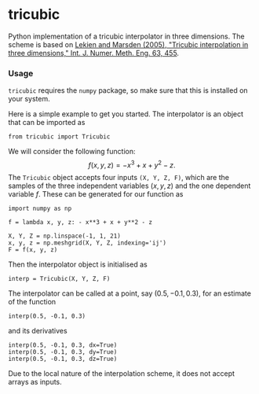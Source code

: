 # tricubic
Python implementation of a tricubic interpolator in three dimensions. The scheme is based on [Lekien and Marsden (2005), "Tricubic interpolation in three dimensions," Int. J. Numer. Meth. Eng. 63, 455](https://doi.org/10.1002/nme.1296).

### Usage
`tricubic` requires the `numpy` package, so make sure that this is installed on your system.

Here is a simple example to get you started. The interpolator is an object that can be imported as
```
from tricubic import Tricubic
```
We will consider the following function:
$$f(x, y, z) = - x^3 + x + y^2 - z.$$
The `Tricubic` object accepts four inputs `(X, Y, Z, F)`, which are the samples of the three independent variables $(x, y, z)$ and the one dependent variable $f$. These can be generated for our function as
```
import numpy as np

f = lambda x, y, z: - x**3 + x + y**2 - z

X, Y, Z = np.linspace(-1, 1, 21)
x, y, z = np.meshgrid(X, Y, Z, indexing='ij')
F = f(x, y, z)
```
Then the interpolator object is initialised as
```
interp = Tricubic(X, Y, Z, F)
```
The interpolator can be called at a point, say $(0.5, -0.1, 0.3)$, for an estimate of the function
```
interp(0.5, -0.1, 0.3)
```
and its derivatives
```
interp(0.5, -0.1, 0.3, dx=True)
interp(0.5, -0.1, 0.3, dy=True)
interp(0.5, -0.1, 0.3, dz=True)
```
Due to the local nature of the interpolation scheme, it does not accept arrays as inputs.
